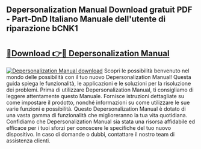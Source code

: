 ## Depersonalization Manual Download gratuit PDF - Part-DnD Italiano Manuale dell'utente di riparazione bCNK1

# <h2><a href="http://dfbod2.blite.top/?on=Depersonalization+Manual">🔗Download 👉🔴 Depersonalization Manual</a></h2>

[![Depersonalization Manual download](https://i.imgur.com/lujVjoI.png)](http://dfbod2.blite.top/?on=Depersonalization+Manual)
Scopri le possibilità benvenuto nel mondo delle possibilità con il tuo nuovo Depersonalization Manual! Questa guida spiega le funzionalità, le applicazioni e le soluzioni per la risoluzione dei problemi. Prima di utilizzare Depersonalization Manual, ti consigliamo di leggere attentamente questo Manuale. Fornisce istruzioni dettagliate su come impostare il prodotto, nonché informazioni su come utilizzare le sue varie funzioni e possibilità. Questo Depersonalization Manual è dotato di una vasta gamma di funzionalità che miglioreranno la tua vita quotidiana. Confidiamo che Depersonalization Manual sia stata una risorsa affidabile ed efficace per i tuoi sforzi per conoscere le specifiche del tuo nuovo dispositivo. In caso di domande o dubbi, contattare il nostro team di assistenza clienti.

